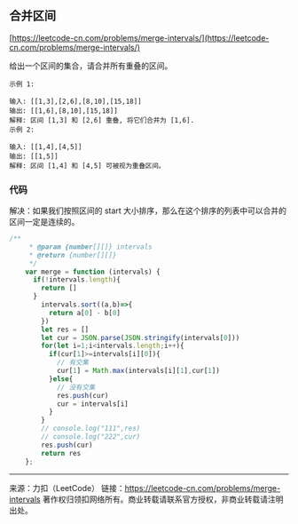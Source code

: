 ## 合并区间

[https://leetcode-cn.com/problems/merge-intervals/](https://leetcode-cn.com/problems/merge-intervals/)


给出一个区间的集合，请合并所有重叠的区间。

```
示例 1:

输入: [[1,3],[2,6],[8,10],[15,18]]
输出: [[1,6],[8,10],[15,18]]
解释: 区间 [1,3] 和 [2,6] 重叠, 将它们合并为 [1,6].
示例 2:

输入: [[1,4],[4,5]]
输出: [[1,5]]
解释: 区间 [1,4] 和 [4,5] 可被视为重叠区间。
```


### 代码


解决：如果我们按照区间的 start 大小排序，那么在这个排序的列表中可以合并的区间一定是连续的。


```javascript
/**
     * @param {number[][]} intervals
     * @return {number[][]}
     */
    var merge = function (intervals) {
      if(!intervals.length){
        return []
      }
        intervals.sort((a,b)=>{
          return a[0] - b[0]
        })
        let res = []
        let cur = JSON.parse(JSON.stringify(intervals[0]))
        for(let i=1;i<intervals.length;i++){
          if(cur[1]>=intervals[i][0]){
            // 有交集
            cur[1] = Math.max(intervals[i][1],cur[1])
          }else{
            // 没有交集
            res.push(cur)
            cur = intervals[i]
          }
        }
        // console.log("111",res)
        // console.log("222",cur)
        res.push(cur)
        return res 
    };
 ```   



------



来源：力扣（LeetCode）
链接：https://leetcode-cn.com/problems/merge-intervals
著作权归领扣网络所有。商业转载请联系官方授权，非商业转载请注明出处。